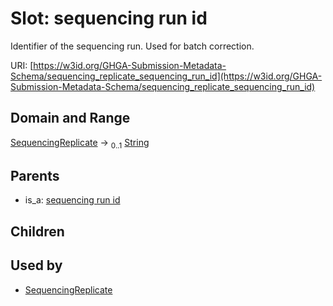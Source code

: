 
# Slot: sequencing run id


Identifier of the sequencing run. Used for batch correction.

URI: [https://w3id.org/GHGA-Submission-Metadata-Schema/sequencing_replicate_sequencing_run_id](https://w3id.org/GHGA-Submission-Metadata-Schema/sequencing_replicate_sequencing_run_id)


## Domain and Range

[SequencingReplicate](SequencingReplicate.md) &#8594;  <sub>0..1</sub> [String](types/String.md)

## Parents

 *  is_a: [sequencing run id](sequencing_run_id.md)

## Children


## Used by

 * [SequencingReplicate](SequencingReplicate.md)
